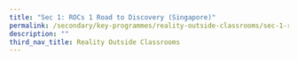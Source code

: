 ```yaml
---
title: "Sec 1: ROCs 1 Road to Discovery (Singapore)"
permalink: /secondary/key-programmes/reality-outside-classrooms/sec-1-rocs-1-road-to-discovery-singapore/
description: ""
third_nav_title: Reality Outside Classrooms
---
```

